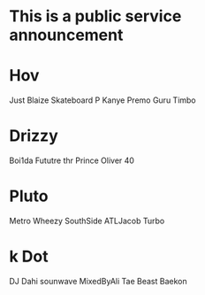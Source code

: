 # This is a public service announcement
# Hov
Just Blaize
Skateboard P
Kanye
Premo
Guru
Timbo

# Drizzy
Boi1da
Fututre thr Prince
Oliver 40


# Pluto
Metro
Wheezy
SouthSide
ATLJacob
Turbo

# k Dot
DJ Dahi
sounwave
MixedByAli
Tae Beast
Baekon